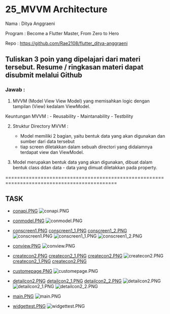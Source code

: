 # 25_MVVM Architecture

Nama : Ditya Anggraeni

Program : Become a Flutter Master, From Zero to Hero

Repo : https://github.com/Rae2108/flutter_ditya-anggraeni

## Tuliskan 3 poin yang dipelajari dari materi tersebut. Resume / ringkasan materi dapat disubmit melalui Github

### Jawab : 

1. MVVM (Model View View Model) yang memisahkan logic dengan tampilan (View) kedalam ViewModel. 

Keuntungan MVVM : 
    - Reusability
    - Maintanability
    - Testbility

2. Struktur Directory MVVM :
    - Model memiliki 2 bagian, yaitu bentuk data yang akan digunakan dan sumber dari data tersebut
    - tiap screen diletakkan dalam sebuah directori yang didalamnya terdapat view dan ViewModel.

3. Model merupakan bentuk data yang akan digunakan, dibuat dalam bentuk class ddan data - data yang dimuat diletakkan pada property. 

============================================================================================

## TASK

- [conapi.PNG](./Screenshots/conapi.PNG)
![conapi.PNG](./Screenshots/conapi.PNG)

- [conmodel.PNG](./Screenshots/conmodel.PNG)
![conmodel.PNG](./Screenshots/conmodel.PNG)

- [conscreen1.PNG](./Screenshots/conscreen1.PNG) [conscreen1_1.PNG](./Screenshots/conscreen1_1.PNG) [conscreen1_2.PNG](./Screenshots/conscreen1_2.PNG)
![conscreen1.PNG](./Screenshots/conscreen1.PNG) ![conscreen1_1.PNG](./Screenshots/conscreen1_1.PNG) ![conscreen1_2.PNG](./Screenshots/conscreen1_2.PNG)

- [conview.PNG](./Screenshots/conview.PNG)
![conview.PNG](./Screenshots/conview.PNG)

- [createcon2.PNG](./Screenshots/createcon2.PNG) [createcon2_1.PNG](./Screenshots/createcon2_1.PNG) [createcon2.PNG](./Screenshots/createcon2_2.PNG)
![createcon2.PNG](./Screenshots/createcon2.PNG) [createcon2_1.PNG](./Screenshots/createcon2_1.PNG) [createcon2.PNG](./Screenshots/createcon2_2.PNG)

- [customepage.PNG](./Screenshots/customepage.PNG)
![customepage.PNG](./Screenshots/customepage.PNG)

- [detailcon2.PNG](./Screenshots/detailcon2.PNG) [detailcon2_1.PNG](./Screenshots/detailcon2_1.PNG) [detailcon2_2.PNG](./Screenshots/detailcon2_2.PNG)
![detailcon2.PNG](./Screenshots/detailcon2.PNG) ![detailcon2_1.PNG](./Screenshots/detailcon2_1.PNG) ![detailcon2_2.PNG](./Screenshots/detailcon2_2.PNG)

- [main.PNG](./Screenshots/main.PNG)
![main.PNG](./Screenshots/main.PNG)

- [widgettest.PNG](./Screenshots/widgettest.PNG)
![widgettest.PNG](./Screenshots/widgettest.PNG)